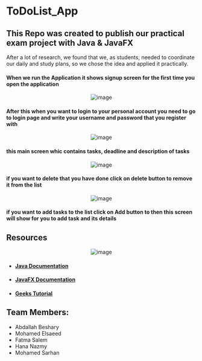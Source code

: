 # ToDoList_App
## This Repo was created to publish our practical exam project with Java & JavaFX
After a lot of research, we found that we, as students, needed to coordinate our daily and study plans, so we chose the idea and applied it practically.

#### When we run the Application it shows signup screen for the first time you open the application 

<div align = "center">

![image](https://cdn.discordapp.com/attachments/1135257200768585901/1242920570069323828/IMG-20240518-WA0006.jpg?ex=664f977c&is=664e45fc&hm=6b12325d80566f6bc42d970ddd3507dc8dc368b5dccb34ffa1dfd0ce56089a8d&)

</div>

#### After this when you want to login to your personal account you need to go to login page and write your username and password that you register with 

<div align = "center">

![image](https://cdn.discordapp.com/attachments/1135257200768585901/1242920569817796649/IMG-20240518-WA0005.jpg?ex=664f977c&is=664e45fc&hm=dad43f69e46416fa50ab696f210231fbd93cdcada8fd0b519fc6133024d29577&)

</div>


#### this main screen whic contains tasks, deadline and description of tasks 

<div align = "center">

![image](https://cdn.discordapp.com/attachments/1135257200768585901/1242920571474411763/IMG-20240518-WA0011.jpg?ex=664f977c&is=664e45fc&hm=9744992a12012ea29f8c4b4e6997df75deaa4373e5eabf59583e751ddd441717&
)

</div>

#### if you want to delete that you have done click on delete button to remove it from the list 

<div align="center">

![image](https://cdn.discordapp.com/attachments/1135257200768585901/1242920570346278972/IMG-20240518-WA0007.jpg?ex=664f977c&is=664e45fc&hm=52ebbec0425a13dddbf0ed67d60e88c88d3223ea7f85e5d1e3db500fe496d3d8&
)

</div>


#### if you want to add tasks to the list click on Add button to then this screen will show for you to add task and its details




## Resources 
<div align="center">
  
![image](https://github.com/Bosha-a/ToDoList_App/assets/116520490/cd99685a-6913-4324-9c8d-59425aa33b29)
</div>

- #### [Java Documentation](https://docs.oracle.com/javase/8/docs/api/)
- #### [JavaFX Documentation](https://fxdocs.github.io/docs/html5/)
- #### [Geeks Tutorial](https://www.geeksforgeeks.org/javafx-tutorial/)





## Team Members: 
- Abdallah Beshary
- Mohamed Elsaeed
- Fatma Salem
- Hana Nazmy
- Mohamed Sarhan 
